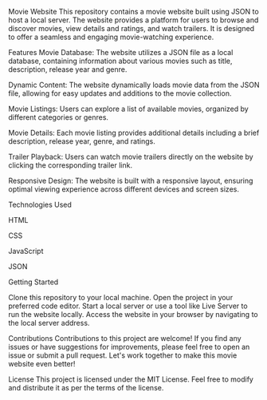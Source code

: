 Movie Website
This repository contains a movie website built using JSON to host a local server. The website provides a platform for users to browse and discover movies, view details and ratings, and watch trailers. It is designed to offer a seamless and engaging movie-watching experience.


Features
Movie Database: The website utilizes a JSON file as a local database, containing information about various movies such as title, description, release year and genre.

Dynamic Content: The website dynamically loads movie data from the JSON file, allowing for easy updates and additions to the movie collection.

Movie Listings: Users can explore a list of available movies, organized by different categories or genres.

Movie Details: Each movie listing provides additional details including a brief description, release year, genre, and ratings.

Trailer Playback: Users can watch movie trailers directly on the website by clicking the corresponding trailer link.

Responsive Design: The website is built with a responsive layout, ensuring optimal viewing experience across different devices and screen sizes.

Technologies Used

HTML

CSS

JavaScript

JSON

Getting Started

Clone this repository to your local machine.
Open the project in your preferred code editor.
Start a local server or use a tool like Live Server to run the website locally.
Access the website in your browser by navigating to the local server address.

Contributions
Contributions to this project are welcome! If you find any issues or have suggestions for improvements, please feel free to open an issue or submit a pull request. Let's work together to make this movie website even better!

License
This project is licensed under the MIT License. Feel free to modify and distribute it as per the terms of the license.

